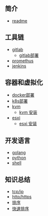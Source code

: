## 简介
* [readme](README.md)

## 工具链
  * [gitlab]()
     * [gitlab部署]()
  * [promethus]()
  * [jenkins]()
  
## 容器和虚拟化
   * [docker部署](./eg/doc-2019-05.md)
   * [k8s部署]()
   * [kvm](./eg/doc-2019-05.md)
     * [kvm 安装](./tech/doc-2019-05.md) 
   * [esxi]()
     * [esxi 安装]()

## 开发语言
   * [golang]()
   * [python]()
   * [shell]()
   
## 知识总结
   * [tcp/ip]()
   * [http/https]() 
   * [排序]()
   * [快速排序]()



